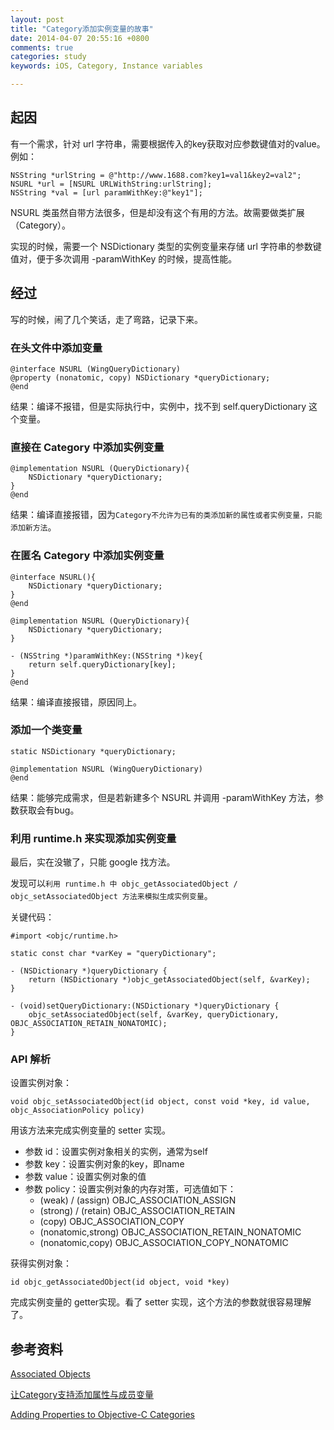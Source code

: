 ```yaml
---
layout: post
title: "Category添加实例变量的故事"
date: 2014-04-07 20:55:16 +0800
comments: true
categories: study
keywords: iOS, Category, Instance variables

---
```


## 起因
有一个需求，针对 url 字符串，需要根据传入的key获取对应参数键值对的value。例如：

```objc
NSString *urlString = @"http://www.1688.com?key1=val1&key2=val2";
NSURL *url = [NSURL URLWithString:urlString];
NSString *val = [url paramWithKey:@"key1"];
```

NSURL 类虽然自带方法很多，但是却没有这个有用的方法。故需要做类扩展（Category）。

实现的时候，需要一个 NSDictionary 类型的实例变量来存储 url 字符串的参数键值对，便于多次调用 -paramWithKey 的时候，提高性能。

## 经过
写的时候，闹了几个笑话，走了弯路，记录下来。

### 在头文件中添加变量

```objc
@interface NSURL (WingQueryDictionary)
@property (nonatomic, copy) NSDictionary *queryDictionary;
@end
```

结果：编译不报错，但是实际执行中，实例中，找不到 self.queryDictionary 这个变量。

### 直接在 Category 中添加实例变量

```objc
@implementation NSURL (QueryDictionary){
	NSDictionary *queryDictionary;
}
@end
```

结果：编译直接报错，因为`Category不允许为已有的类添加新的属性或者实例变量，只能添加新方法`。

### 在匿名 Category 中添加实例变量

```objc
@interface NSURL(){
    NSDictionary *queryDictionary;
}
@end

@implementation NSURL (QueryDictionary){
	NSDictionary *queryDictionary;
}

- (NSString *)paramWithKey:(NSString *)key{
    return self.queryDictionary[key];
}
@end
```

结果：编译直接报错，原因同上。

### 添加一个类变量

```objc
static NSDictionary *queryDictionary;

@implementation NSURL (WingQueryDictionary)
@end
```

结果：能够完成需求，但是若新建多个 NSURL 并调用 -paramWithKey 方法，参数获取会有bug。

### 利用 runtime.h 来实现添加实例变量

最后，实在没辙了，只能 google 找方法。

发现可以`利用 runtime.h 中 objc_getAssociatedObject / objc_setAssociatedObject 方法来模拟生成实例变量`。

关键代码：
```objc
#import <objc/runtime.h>

static const char *varKey = "queryDictionary";

- (NSDictionary *)queryDictionary {
    return (NSDictionary *)objc_getAssociatedObject(self, &varKey);
}

- (void)setQueryDictionary:(NSDictionary *)queryDictionary {
    objc_setAssociatedObject(self, &varKey, queryDictionary, OBJC_ASSOCIATION_RETAIN_NONATOMIC);
}
```

### API 解析

设置实例对象：
```objc
void objc_setAssociatedObject(id object, const void *key, id value, objc_AssociationPolicy policy)
```
用该方法来完成实例变量的 setter 实现。

* 参数 id：设置实例对象相关的实例，通常为self
* 参数 key：设置实例对象的key，即name
* 参数 value：设置实例对象的值
* 参数 policy：设置实例对象的内存对策，可选值如下：
  * (weak) / (assign) OBJC_ASSOCIATION_ASSIGN
  * (strong) / (retain) OBJC_ASSOCIATION_RETAIN
  * (copy) OBJC_ASSOCIATION_COPY
  * (nonatomic,strong) OBJC_ASSOCIATION_RETAIN_NONATOMIC
  * (nonatomic,copy) OBJC_ASSOCIATION_COPY_NONATOMIC


获得实例对象：
```objc
id objc_getAssociatedObject(id object, void *key)
```
完成实例变量的 getter实现。看了 setter 实现，这个方法的参数就很容易理解了。

## 参考资料

[Associated Objects](http://nshipster.com/associated-objects/)

[让Category支持添加属性与成员变量](http://www.cnblogs.com/wupher/archive/2013/01/05/2845338.html)

[Adding Properties to Objective-C Categories](http://kaspermunck.github.io/2012/11/adding-properties-to-objective-c-categories/)
